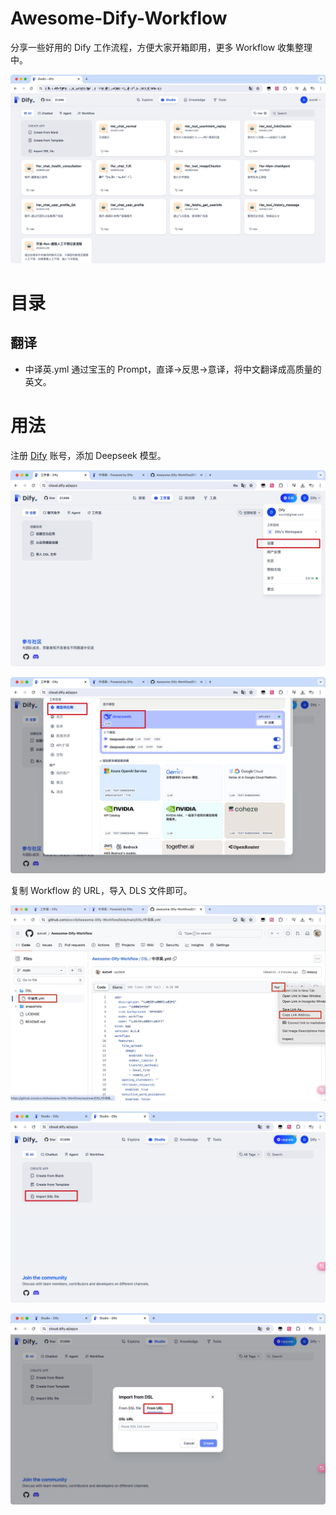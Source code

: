 # Awesome-Dify-Workflow
分享一些好用的 Dify 工作流程，方便大家开箱即用，更多 Workflow 收集整理中。

![snap](./snapshots/Xnip2024-07-16_13-21-13.jpg)

# 目录

## 翻译
- 中译英.yml 通过宝玉的 Prompt，直译->反思->意译，将中文翻译成高质量的英文。


# 用法
注册 [Dify](https://cloud.dify.ai/) 账号，添加 Deepseek 模型。

![snap](./snapshots/Xnip2024-07-16_13-17-53.jpg)

![snap](./snapshots/Xnip2024-07-16_13-17-10.jpg)

复制 Workflow 的 URL，导入 DLS 文件即可。

![snap](./snapshots/Xnip2024-07-16_13-15-39.jpg)

![snap](./snapshots/Xnip2024-07-16_12-45-29.jpg)

![snap](./snapshots/Xnip2024-07-16_12-45-37.jpg)









